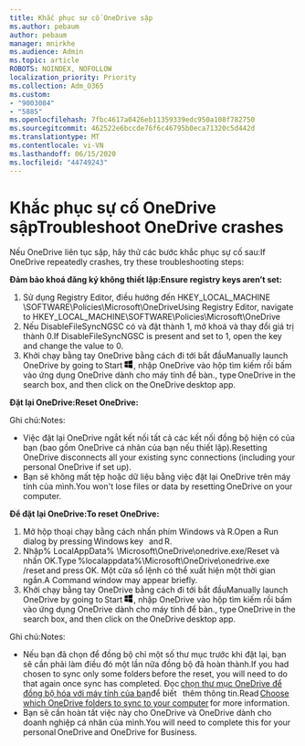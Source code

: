```yaml
---
title: Khắc phục sự cố OneDrive sập
ms.author: pebaum
author: pebaum
manager: mnirkhe
ms.audience: Admin
ms.topic: article
ROBOTS: NOINDEX, NOFOLLOW
localization_priority: Priority
ms.collection: Adm_O365
ms.custom:
- "9003084"
- "5885"
ms.openlocfilehash: 7fbc4617a0426eb11359339edc950a108f782750
ms.sourcegitcommit: 462522e6bccde76f6c46795b0eca71320c5d442d
ms.translationtype: MT
ms.contentlocale: vi-VN
ms.lasthandoff: 06/15/2020
ms.locfileid: "44749243"
---
```

# <a name="troubleshoot-onedrive-crashes"></a><span data-ttu-id="b1ce4-102">Khắc phục sự cố OneDrive sập</span><span class="sxs-lookup"><span data-stu-id="b1ce4-102">Troubleshoot OneDrive crashes</span></span>

<span data-ttu-id="b1ce4-103">Nếu OneDrive liên tục sập, hãy thử các bước khắc phục sự cố sau:</span><span class="sxs-lookup"><span data-stu-id="b1ce4-103">If OneDrive repeatedly crashes, try these troubleshooting steps:</span></span>

<span data-ttu-id="b1ce4-104">**Đảm bảo khoá đăng ký không thiết lập:**</span><span class="sxs-lookup"><span data-stu-id="b1ce4-104">**Ensure registry keys aren’t set:**</span></span>

1. <span data-ttu-id="b1ce4-105">Sử dụng Registry Editor, điều hướng đến HKEY_LOCAL_MACHINE \SOFTWARE\Policies\Microsoft\OneDrive</span><span class="sxs-lookup"><span data-stu-id="b1ce4-105">Using Registry Editor, navigate to HKEY_LOCAL_MACHINE\SOFTWARE\Policies\Microsoft\OneDrive</span></span>
2. <span data-ttu-id="b1ce4-106">Nếu DisableFileSyncNGSC có và đặt thành 1, mở khoá và thay đổi giá trị thành 0.</span><span class="sxs-lookup"><span data-stu-id="b1ce4-106">If DisableFileSyncNGSC is present and set to 1, open the key and change the value to 0.</span></span>
3. <span data-ttu-id="b1ce4-107">Khởi chạy bằng tay OneDrive bằng cách đi tới bắt đầu</span><span class="sxs-lookup"><span data-stu-id="b1ce4-107">Manually launch OneDrive by going to Start</span></span> ![Nhấn phím Windows](data:image/png;base64,iVBORw0KGgoAAAANSUhEUgAAABEAAAAOCAYAAADJ7fe0AAAAAXNSR0IArs4c6QAAAARnQU1BAACxjwv8YQUAAAAJcEhZcwAADsQAAA7EAZUrDhsAAADxSURBVDhPY/wPBAx4wR+Gd6/fM7x9/ZTh9ZuXDGdPnWE4tH0rw/UHDxlaVp9kCDCSYWABKfv35wfD+/cfGV4+fcLw5uVjhlOXzzFsX/qWYebmZAZPWWOGO2DD8ACQS9Y3e4Bcg4Y9/t94fPa/CoY4Aq8/+xik/T8TkEMxGDyGgANWwSqeobvbGSyAADIM3BwCDKXd3QyfoCLoQEGAA0xTxSWjsYMJwLHjkruU4UXSJ4YnT54x3Dh/luHmjfMMmw9wMjCDlRAGBDPgjy8fGT5//8rw9P4Thge3zzNcvXmDYevmfQzXb1xlmH/0ATADyjAAAKdWkD3ZSwNeAAAAAElFTkSuQmCC)<span data-ttu-id="b1ce4-109">, nhập OneDrive vào hộp tìm kiếm rồi bấm vào ứng dụng OneDrive dành cho máy tính để bàn.</span><span class="sxs-lookup"><span data-stu-id="b1ce4-109">, type OneDrive in the search box, and then click on the OneDrive desktop app.</span></span>

<span data-ttu-id="b1ce4-110">**Đặt lại OneDrive:**</span><span class="sxs-lookup"><span data-stu-id="b1ce4-110">**Reset OneDrive:**</span></span>

<span data-ttu-id="b1ce4-111">Ghi chú:</span><span class="sxs-lookup"><span data-stu-id="b1ce4-111">Notes:</span></span>

- <span data-ttu-id="b1ce4-112">Việc đặt lại OneDrive ngắt kết nối tất cả các kết nối đồng bộ hiện có của bạn (bao gồm OneDrive cá nhân của bạn nếu thiết lập).</span><span class="sxs-lookup"><span data-stu-id="b1ce4-112">Resetting OneDrive disconnects all your existing sync connections (including your personal OneDrive if set up).</span></span>
- <span data-ttu-id="b1ce4-113">Bạn sẽ không mất tệp hoặc dữ liệu bằng việc đặt lại OneDrive trên máy tính của mình.</span><span class="sxs-lookup"><span data-stu-id="b1ce4-113">You won't lose files or data by resetting OneDrive on your computer.</span></span>

<span data-ttu-id="b1ce4-114">**Để đặt lại OneDrive:**</span><span class="sxs-lookup"><span data-stu-id="b1ce4-114">**To reset OneDrive:**</span></span>

1. <span data-ttu-id="b1ce4-115">Mở hộp thoại chạy bằng cách nhấn phím Windows và R.</span><span class="sxs-lookup"><span data-stu-id="b1ce4-115">Open a Run dialog by pressing Windows key    and R.</span></span>
2. <span data-ttu-id="b1ce4-116">Nhập% LocalAppData% \Microsoft\OneDrive\onedrive.exe/Reset và nhấn OK.</span><span class="sxs-lookup"><span data-stu-id="b1ce4-116">Type %localappdata%\Microsoft\OneDrive\onedrive.exe /reset and press OK.</span></span> <span data-ttu-id="b1ce4-117">Một cửa sổ lệnh có thể xuất hiện một thời gian ngắn.</span><span class="sxs-lookup"><span data-stu-id="b1ce4-117">A Command window may appear briefly.</span></span>
3. <span data-ttu-id="b1ce4-118">Khởi chạy bằng tay OneDrive bằng cách đi tới bắt đầu</span><span class="sxs-lookup"><span data-stu-id="b1ce4-118">Manually launch OneDrive by going to Start</span></span> ![Nhấn phím Windows](data:image/png;base64,iVBORw0KGgoAAAANSUhEUgAAABEAAAAOCAYAAADJ7fe0AAAAAXNSR0IArs4c6QAAAARnQU1BAACxjwv8YQUAAAAJcEhZcwAADsQAAA7EAZUrDhsAAADxSURBVDhPY/wPBAx4wR+Gd6/fM7x9/ZTh9ZuXDGdPnWE4tH0rw/UHDxlaVp9kCDCSYWABKfv35wfD+/cfGV4+fcLw5uVjhlOXzzFsX/qWYebmZAZPWWOGO2DD8ACQS9Y3e4Bcg4Y9/t94fPa/CoY4Aq8/+xik/T8TkEMxGDyGgANWwSqeobvbGSyAADIM3BwCDKXd3QyfoCLoQEGAA0xTxSWjsYMJwLHjkruU4UXSJ4YnT54x3Dh/luHmjfMMmw9wMjCDlRAGBDPgjy8fGT5//8rw9P4Thge3zzNcvXmDYevmfQzXb1xlmH/0ATADyjAAAKdWkD3ZSwNeAAAAAElFTkSuQmCC)<span data-ttu-id="b1ce4-120">, nhập OneDrive vào hộp tìm kiếm rồi bấm vào ứng dụng OneDrive dành cho máy tính để bàn.</span><span class="sxs-lookup"><span data-stu-id="b1ce4-120">, type OneDrive in the search box, and then click on the OneDrive desktop app.</span></span>

<span data-ttu-id="b1ce4-121">Ghi chú:</span><span class="sxs-lookup"><span data-stu-id="b1ce4-121">Notes:</span></span>

- <span data-ttu-id="b1ce4-122">Nếu bạn đã chọn để đồng bộ chỉ một số thư mục trước khi đặt lại, bạn sẽ cần phải làm điều đó một lần nữa đồng bộ đã hoàn thành.</span><span class="sxs-lookup"><span data-stu-id="b1ce4-122">If you had chosen to sync only some folders before the reset, you will need to do that again once sync has completed.</span></span> <span data-ttu-id="b1ce4-123">Đọc [chọn thư mục OneDrive để đồng bộ hóa với máy tính của bạn](https://support.office.com/article/98b8b011-8b94-419b-aa95-a14ff2415e85)để biết   thêm thông tin.</span><span class="sxs-lookup"><span data-stu-id="b1ce4-123">Read [Choose which OneDrive folders to sync to your computer](https://support.office.com/article/98b8b011-8b94-419b-aa95-a14ff2415e85) for more information.</span></span>
- <span data-ttu-id="b1ce4-124">Bạn sẽ cần hoàn tất việc này cho OneDrive và OneDrive dành cho doanh nghiệp cá nhân của mình.</span><span class="sxs-lookup"><span data-stu-id="b1ce4-124">You will need to complete this for your personal OneDrive and OneDrive for Business.</span></span>